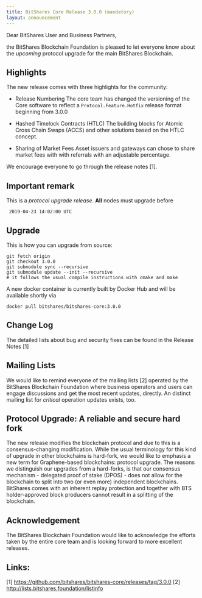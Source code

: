 ```yaml
---
title: BitShares Core Release 3.0.0 (mandatory)
layout: announcement
---
```


Dear BitShares User and Business Partners,

the BitShares Blockchain Foundation is pleased to let everyone know
about the *upcoming* protocol upgrade for the main BitShares Blockchain.

Highlights
----------

The new release comes with three highlights for the community:

* Release Numbering
  The core team has changed the versioning of the Core software to
  reflect a `Protocol.Feature.Hotfix` release format beginning from
  3.0.0

* Hashed Timelock Contracts (HTLC)
  The building blocks for Atomic Cross Chain Swaps (ACCS) and other
  solutions based on the HTLC concept.

* Sharing of Market Fees
  Asset issuers and gateways can chose to share market fees with with
  referrals with an adjustable percentage.

We encourage everyone to go through the release notes [1].

Important remark
----------------

This is a *protocol upgrade release*. **All** nodes must upgrade before

     2019-04-23 14:02:00 UTC

Upgrade
-------

This is how you can upgrade from source:

    git fetch origin
    git checkout 3.0.0
    git submodule sync --recursive
    git submodule update --init --recursive
    # it follows the usual compile instructions with cmake and make

A new docker container is currently built by Docker Hub and will be
available shortly via

    docker pull bitshares/bitshares-core:3.0.0

Change Log
----------

The detailed lists about bug and security fixes can be found in the
Release Notes [1]

Mailing Lists
-------------

We would like to remind everyone of the mailing lists [2] operated
by the BitShares Blockchain Foundation where business operators
and users can engage discussions and get the most recent updates,
directly. An distinct mailing list for *critical* operation updates
exists, too.

Protocol Upgrade: A reliable and secure hard fork
-------------------------------------------------

The new release modifies the blockchain protocol and due to this is a
consensus-changing modification. While the usual terminology for this
kind of upgrade in other blockchains is hard-fork, we would like to
emphasis a new term for Graphene-based blockchains: protocol upgrade.
The reasons we distinguish our upgrades from a hard-forks, is that our
consensus mechanism - delegated proof of stake (DPOS) - does not allow
for the blockchain to split into two (or even more) independent
blockchains. BitShares comes with an inherent replay protection and
together with BTS holder-approved block producers cannot result in a
splitting of the blockchain.

Acknowledgement
---------------

The BitShares Blockchain Foundation would like to acknowledge the
efforts taken by the entire core team and is looking forward to more
excellent releases.

Links:
------

 [1] https://github.com/bitshares/bitshares-core/releases/tag/3.0.0
 [2] http://lists.bitshares.foundation/listinfo
